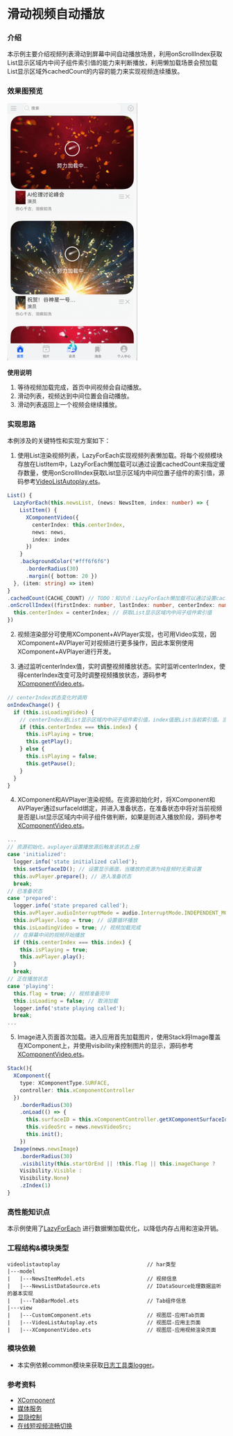 # 滑动视频自动播放

### 介绍

本示例主要介绍视频列表滑动到屏幕中间自动播放场景，利用onScrollIndex获取List显示区域内中间子组件索引值的能力来判断播放，利用懒加载场景会预加载List显示区域外cachedCount的内容的能力来实现视频连续播放。

### 效果图预览

<img src="video_list_autoplay.gif" width="300" >

**使用说明**

1. 等待视频加载完成，首页中间视频会自动播放。
2. 滑动列表，视频达到中间位置会自动播放。
3. 滑动列表返回上一个视频会继续播放。

### 实现思路

本例涉及的关键特性和实现方案如下：

1. 使用List渲染视频列表，LazyForEach实现视频列表懒加载。将每个视频模块存放在ListItem中，LazyForEach懒加载可以通过设置cachedCount来指定缓存数量，使用onScrollIndex获取List显示区域内中间位置子组件的索引值，源码参考[VideoListAutoplay.ets](./src/main/ets/view/VideoListAutoplay.ets)。

```typescript
List() {
  LazyForEach(this.newsList, (news: NewsItem, index: number) => {
    ListItem() {
      XComponentVideo({
        centerIndex: this.centerIndex,
        news: news,
        index: index
      })
    }
    .backgroundColor("#fff6f6f6")
      .borderRadius(30)
      .margin({ bottom: 20 })
  }, (item: string) => item)
}
.cachedCount(CACHE_COUNT) // TODO：知识点：LazyForEach懒加载可以通过设置cachedCount来指定缓存数量，在设置cachedCount后，除屏幕内显示的ListItem组件外，还会预先将屏幕可视区外指定数量的列表项数据缓存。
.onScrollIndex((firstIndex: number, lastIndex: number, centerIndex: number) => {
  this.centerIndex = centerIndex; // 获取List显示区域内中间子组件索引值
})
```

2. 视频渲染部分可使用XComponent+AVPlayer实现，也可用Video实现，因XComponent+AVPlayer可对视频进行更多操作，因此本案例使用XComponent+AVPlayer进行开发。

3. 通过监听centerIndex值，实时调整视频播放状态。实时监听centerIndex，使得centerIndex改变可及时调整视频播放状态，源码参考[XComponentVideo.ets](./src/main/ets/view/XComponentVideo.ets)。

```typescript
// centerIndex状态变化时调用
onIndexChange() {
  if (this.isLoadingVideo) {
    // centerIndex是List显示区域内中间子组件索引值，index值是List当前索引值。当二者相等时，代表视频滑动到屏幕中间。
    if (this.centerIndex === this.index) {
      this.isPlaying = true;
      this.getPlay();
    } else {
      this.isPlaying = false;
      this.getPause();
    }
  }
}
```

4. XComponent和AVPlayer渲染视频。在资源初始化时，将XComponent和AVPlayer通过surfaceId绑定，并进入准备状态，在准备状态中将对当前视频是否是List显示区域内中间子组件做判断，如果是则进入播放阶段，源码参考[XComponentVideo.ets](./src/main/ets/view/XComponentVideo.ets)。

```typescript
...
// 资源初始化，avplayer设置播放源后触发该状态上报
case 'initialized':
  logger.info('state initialized called');
  this.setSurfaceID(); // 设置显示画面，当播放的资源为纯音频时无需设置
  this.avPlayer.prepare(); // 进入准备状态
  break;
// 已准备状态
case 'prepared':
  logger.info('state prepared called');
  this.avPlayer.audioInterruptMode = audio.InterruptMode.INDEPENDENT_MODE; // 避免同时出现两个视频的声音
  this.avPlayer.loop = true; // 设置循环播放
  this.isLoadingVideo = true; // 视频加载完成
  // 在屏幕中间的视频开始播放
  if (this.centerIndex === this.index) {
    this.isPlaying = true;
    this.avPlayer.play();
  }
  break;
// 正在播放状态
case 'playing':
  this.flag = true; // 视频准备完毕
  this.isLoading = false; // 取消加载
  logger.info('state playing called');
  break;
...
```

5. Image进入页面首次加载。进入应用首先加载图片，使用Stack将Image覆盖在XComponent上，并使用visibility来控制图片的显示，源码参考[XComponentVideo.ets](./src/main/ets/view/XComponentVideo.ets)。

```typescript
Stack(){
  XComponent({
    type: XComponentType.SURFACE,
    controller: this.xComponentController
  })
    .borderRadius(30)
    .onLoad(() => {
      this.surfaceID = this.xComponentController.getXComponentSurfaceId();
      this.videoSrc = news.newsVideoSrc;
      this.init();
    })
  Image(news.newsImage)
    .borderRadius(30)
    .visibility(this.startOrEnd || !this.flag || this.imageChange ?
    Visibility.Visible :
    Visibility.None)
    .zIndex(1)
}
```

### 高性能知识点

本示例使用了[LazyForEach](https://developer.huawei.com/consumer/cn/doc/harmonyos-references-V5/ts-rendering-control-lazyforeach-V5) 进行数据懒加载优化，以降低内存占用和渲染开销。

### 工程结构&模块类型

   ```
videolistautoplay                            // har类型
|---model 
|   |---NewsItemModel.ets                    // 视频信息
|   |---NewsListDataSource.ets               // IDataSource处理数据监听的基本实现 
|   |---TabBarModel.ets                      // Tab组件信息   
|---view
|   |---CustomComponent.ets                  // 视图层-应用Tab页面
|   |---VideoListAutoplay.ets                // 视图层-应用主页面
|   |---XComponentVideo.ets                  // 视图层-应用视频渲染页面
   ```

### 模块依赖

- 本实例依赖common模块来获取[日志工具类logger](../../common/utils/src/main/ets/log/Logger.ets)。

### 参考资料

- [XComponent](https://developer.huawei.com/consumer/cn/doc/harmonyos-references-V5/ts-basic-components-xcomponent-V5)
- [媒体服务](https://developer.huawei.com/consumer/cn/doc/harmonyos-references-V5/js-apis-media-V5)
- [显隐控制](https://developer.huawei.com/consumer/cn/doc/harmonyos-references-V5/ts-universal-attributes-visibility-V5)
- [在线短视频流畅切换](https://developer.huawei.com/consumer/cn/doc/best-practices-V5/bpta-smooth-switching-V5)
